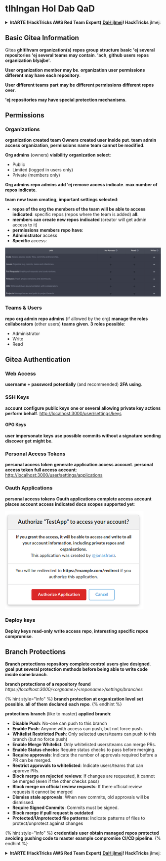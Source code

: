 # tlhIngan Hol Dab QaD

<details>

<summary><strong>htARTE (HackTricks AWS Red Team Expert)</strong> <a href="https://training.hacktricks.xyz/courses/arte"><strong>DaH jImej</strong></a><strong>! HackTricks</strong> jImej:</summary>

* **tlhIngan Hol Dab QaD** **HackTricks** **ghItlhvam** **'ej** **HackTricks** **PDF** **ghItlhvam** **'ej** **tlhIngan Hol Dab QaD** **ghItlhvam** **SUBSCRIPTION PLANS** **chaw'** [**SUBSCRIPTION PLANS**](https://github.com/sponsors/carlospolop)!
* **PEASS & HackTricks swag** **ghItlhvam** **'ej** [**official PEASS & HackTricks swag**](https://peass.creator-spring.com)
* **The PEASS Family** **ghItlhvam** **'ej** **NFTs** **ghItlhvam** **The PEASS Family** **ghItlhvam** [**NFTs**](https://opensea.io/collection/the-peass-family)
* **Join the** 💬 [**Discord group**](https://discord.gg/hRep4RUj7f) **'ej** [**telegram group**](https://t.me/peass) **'ej** **follow** **Twitter** 🐦 [**@hacktricks_live**](https://twitter.com/hacktricks_live)**.**
* **HackTricks** **ghItlhvam** **PRs** **submit** **Hacking tricks** **ghItlhvam** **HackTricks** **'ej** **HackTricks Cloud** **ghItlhvam** **github repos** **submit**.

</details>

## Basic Gitea Information

Gitea **ghItlhvam** **organization(s)** **repos** **group** **structure** **basic** **'ej** **several repositories** **'ej** **several teams** **may contain**. **'ach**, **github** **users** **repos** **organization** **bIyajbe'.**

**User** **organization** **member** **may be**. **organization** **user** **permissions** **different** **may have** **each repository**.

**User** **different teams** **part** **may be** **different permissions** **different repos** **over**.

**'ej** **repositories** **may have special protection mechanisms**.

## Permissions

### Organizations

**organization** **created** **team** **Owners** **created** **user** **inside** **put**. **team** **admin access** **organization**, **permissions** **name** **team** **cannot be modified**.

**Org admins** (owners) **visibility** **organization** **select**:

* Public
* Limited (logged in users only)
* Private (members only)

**Org admins** **repo admins** **add 'ej remove access** **indicate**. **max number of repos** **indicate**.

**team** **new team** **creating**, **important settings** **selected**:

* **repos of the org the members of the team will be able to access** **indicated**: specific repos (repos where the team is added) **all**.
* **members can create new repos** **indicated** (creator will get admin access to it)
* **permissions** **members** **repo** **have**:
* **Administrator** access
* **Specific** access:

![](<../../.gitbook/assets/image (3) (1) (1) (1) (1) (1) (1) (1) (1) (1) (1).png>)

### Teams & Users

**repo** **org admin** **repo admins** (if allowed by the org) **manage the roles** **collaborators** (other users) **teams** **given**. **3** **roles** **possible**:

* Administrator
* Write
* Read

## Gitea Authentication

### Web Access

**username + password** **potentially** (and recommended) **2FA** **using**.

### **SSH Keys**

**account** **configure** **public keys** **one or several** **allowing** **private key** **actions** **perform** **behalf**. [http://localhost:3000/user/settings/keys](http://localhost:3000/user/settings/keys)

#### **GPG Keys**

**user impersonate** **keys** **use** **possible** **commits without a signature** **sending** **discover** **get** **might be**.

### **Personal Access Tokens**

**personal access token** **generate** **application access** **account**. **personal access token** **full access** **account**: [http://localhost:3000/user/settings/applications](http://localhost:3000/user/settings/applications)

### Oauth Applications

**personal access tokens** **Oauth applications** **complete access** **account** **places** **account** **access** **indicated** **docs** **scopes** **supported yet**:

![](<../../.gitbook/assets/image (60).png>)

### Deploy keys

**Deploy keys** **read-only** **write access** **repo**, **interesting** **specific repos** **compromise**.

## Branch Protections

**Branch protections** **repository** **complete control** **users** **give** **designed**. **goal** **put several protection methods before being able to write code inside some branch**.

**branch protections of a repository** **found** _https://localhost:3000/\<orgname>/\<reponame>/settings/branches_

{% hint style="info" %}
**branch protection at organization level** **set** **possible**. **all of them** **declared** **each repo**.
{% endhint %}

**protections** **branch** (like to master) **applied** **branch**:

* **Disable Push**: No-one can push to this branch
* **Enable Push**: Anyone with access can push, but not force push.
* **Whitelist Restricted Push**: Only selected users/teams can push to this branch (but no force push)
* **Enable Merge Whitelist**: Only whitelisted users/teams can merge PRs.
* **Enable Status checks:** Require status checks to pass before merging.
* **Require approvals**: Indicate the number of approvals required before a PR can be merged.
* **Restrict approvals to whitelisted**: Indicate users/teams that can approve PRs.
* **Block merge on rejected reviews**: If changes are requested, it cannot be merged (even if the other checks pass)
* **Block merge on official review requests**: If there official review requests it cannot be merged
* **Dismiss stale approvals**: When new commits, old approvals will be dismissed.
* **Require Signed Commits**: Commits must be signed.
* **Block merge if pull request is outdated**
* **Protected/Unprotected file patterns**: Indicate patterns of files to protect/unprotect against changes

{% hint style="info" %}
**credentials** **user** **obtain** **managed** **repos** **protected** **avoiding** **pushing code to master** **example** **compromise** **CI/CD pipeline**.
{% endhint %}

<details>

<summary><strong>htARTE (HackTricks AWS Red Team Expert)</strong> <a href="https://training.hacktricks.xyz/courses/arte"><strong>DaH jImej</strong></a><strong>! HackTricks</strong> jImej:</summary>

* **tlhIngan Hol Dab QaD** **HackTricks** **ghItlhvam** **'ej** **HackTricks** **PDF** **ghItlhvam** **'ej** **tlhIngan Hol Dab QaD** **ghItlhvam** **SUBSCRIPTION PLANS** **chaw'** [**SUBSCRIPTION PLANS**](https://github.com/sponsors/carlospolop)!
* **PEASS & HackTricks swag** **ghItlhvam** **'ej** [**official PEASS & HackTricks swag**](https://peass.creator-spring.com)
* **The PEASS Family** **ghItlhvam** **'ej** **NFTs** **ghItlhvam** **The PEASS Family** **ghItlhvam** [**NFTs**](https://opensea.io/collection/the-peass-family)
* **Join the** 💬 [**Discord group**](https://discord.gg/hRep4RUj7f) **'ej** [**telegram group**](https://t.me/peass) **'ej** **follow** **Twitter** 🐦 [**@hacktricks_live**](https://twitter.com/hacktricks_live)**.**
* **HackTricks** **ghItlhvam** **PRs** **submit** **Hacking tricks** **ghItlhvam** **HackTricks** **'ej** **HackTricks Cloud** **ghItlhvam** **github repos** **submit**.

</details>
